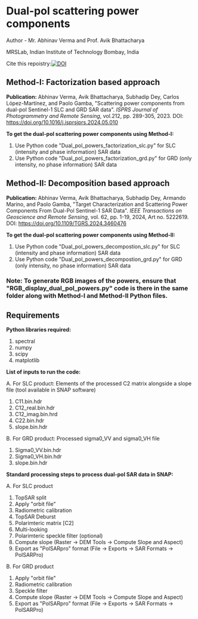# Dual-pol scattering power components 
Author - Mr. Abhinav Verma and Prof. Avik Bhattacharya

MRSLab, Indian Institute of Technology Bombay, India

Cite this repoistry:[![DOI](https://zenodo.org/badge/715061292.svg)](https://doi.org/10.5281/zenodo.15728457)

## Method-I: Factorization based approach

**Publication:** Abhinav Verma, Avik Bhattacharya, Subhadip Dey, Carlos López-Martínez, and Paolo Gamba, 
"Scattering power components from dual-pol Sentinel-1 SLC and GRD SAR data".
*ISPRS Journal of Photogrammetry and Remote Sensing*, vol.212, pp. 289-305, 2023.
DOI: https://doi.org/10.1016/j.isprsjprs.2024.05.010

**To get the dual-pol scattering power components using Method-I:**
1. Use Python code "Dual_pol_powers_factorization_slc.py" for SLC (intensity and phase information) SAR data
2. Use Python code "Dual_pol_powers_factorization_grd.py" for GRD (only intensity, no phase information) SAR data

## Method-II: Decomposition based approach

**Publication:** Abhinav Verma, Avik Bhattacharya, Subhadip Dey, Armando Marino, and Paolo Gamba, 
"Target Characterization and Scattering Power Components From Dual-Pol Sentinel-1 SAR Data".
*IEEE Transactions on Geoscience and Remote Sensing*, vol. 62, pp. 1-19, 2024, Art no. 5222619.
DOI: https://doi.org/10.1109/TGRS.2024.3460476

**To get the dual-pol scattering power components using Method-II:**
1. Use Python code "Dual_pol_powers_decompostion_slc.py" for SLC (intensity and phase information) SAR data
2. Use Python code "Dual_pol_powers_decompostion_grd.py" for GRD (only intensity, no phase information) SAR data

### Note: To generate RGB images of the powers, ensure that "RGB_display_dual_pol_powers.py" code is there in the same folder along with Method-I and Method-II Python files.

## Requirements

**Python libraries required:**

1. spectral
2. numpy
3. scipy
4. matplotlib

**List of inputs to run the code:**

 A. For SLC product: Elements of the processed C2 matrix alongside a slope file (tool available in SNAP software)
  1. C11.bin.hdr
  2. C12_real.bin.hdr
  3. C12_imag.bin.hrd
  4. C22.bin.hdr
  5. slope.bin.hdr

 B. For GRD product: Processed sigma0_VV and sigma0_VH file
  1. Sigma0_VV.bin.hdr
  2. Sigma0_VH.bin.hdr
  3. slope.bin.hdr

**Standard processing steps to process dual-pol SAR data in SNAP:**

 A. For SLC product
  1. TopSAR split 
  2. Apply "orbit file"
  3. Radiometric calibration  
  4. TopSAR Deburst
  5. Polarimteric matrix [C2]
  6. Multi-looking
  7. Polarimteric speckle filter (optional)
  8. Compute slope (Raster -> DEM Tools -> Compute Slope and Aspect)
  9. Export as "PolSARpro" format (File -> Exports -> SAR Formats -> PolSARPro)

 B. For GRD product
  1. Apply "orbit file"
  2. Radiometric calibration
  3. Speckle filter
  4. Compute slope (Raster -> DEM Tools -> Compute Slope and Aspect)
  5. Export as "PolSARpro" format (File -> Exports -> SAR Formats -> PolSARPro)
